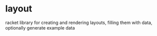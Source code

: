 # layout
racket library for creating and rendering layouts, filling them with data, optionally generate example data
